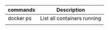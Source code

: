 | commands  | Description                 |
| :-------- | --------------------------- |
| docker ps | List all containers running |
|           |                             |